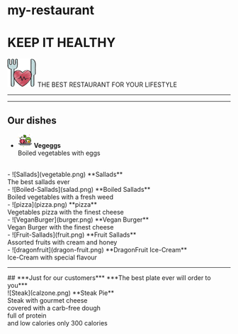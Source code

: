 # my-restaurant
# KEEP IT HEALTHY
 
  ![RESTAURANTlogo](healthy-heart.png)
   THE BEST RESTAURANT FOR YOUR LIFESTYLE <hr><hr>
   ## Our dishes

- ![Vegeggs](vegetarian.png) **Vegeggs**
<br>Boiled vegetables with eggs
<br>
-  ![Sallads](vegetable.png) **Sallads**
<br>The best sallads ever
<br>
- ![Boiled-Sallads](salad.png) **Boiled Sallads**
<br>Boiled vegetables with a fresh weed
<br>
- ![pizza](pizza.png) **pizza**
<br> Vegetables pizza with the finest cheese
<br>
- ![VeganBurger](burger.png) **Vegan Burger**
<br> Vegan Burger with the finest cheese
<br>
- ![Fruit-Sallads](fruit.png) **Fruit Sallads**
<br> Assorted fruits with cream and honey
<br>
- ![dragonfruit](dragon-fruit.png) **DragonFruit Ice-Cream**
<br> Ice-Cream with special flavour
<br><hr>
## ***Just for our customers***
***The best plate ever will order to you***
<br>
![Steak](calzone.png) **Steak Pie**
<br> Steak with gourmet cheese <br> covered with a carb-free dough<br> full of protein <br>and low calories only 300 calories
<br>
